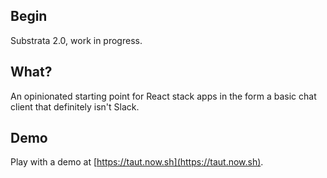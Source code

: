 ## Begin

Substrata 2.0, work in progress.

## What?

An opinionated starting point for React stack apps in the form a basic chat client that definitely isn't Slack.

## Demo

Play with a demo at [https://taut.now.sh](https://taut.now.sh).
